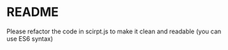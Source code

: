# README #

Please refactor the code in scirpt.js to make it clean and readable (you can use ES6 syntax)
